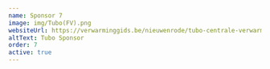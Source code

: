 ```yaml
---
name: Sponsor 7
image: img/Tubo(FV).png
websiteUrl: https://verwarminggids.be/nieuwenrode/tubo-centrale-verwarming-en/
altText: Tubo Sponsor
order: 7
active: true
---
```

